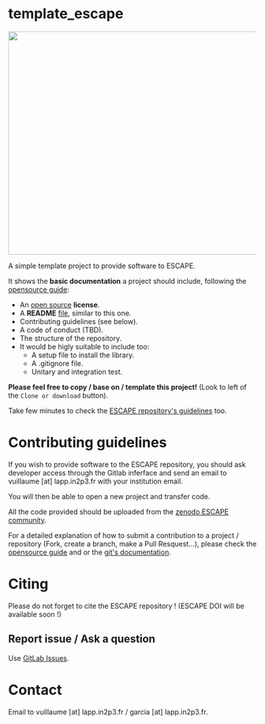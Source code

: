 # template_escape
<p align="center">
   <img src="https://cdn.eso.org/images/large/ann18084a.jpg" width="640" height="453"/>
</p>

A simple template project to provide software to ESCAPE.

It shows the **basic documentation** a project should include, following the [opensource guide](https://opensource.guide/starting-a-project/):

* An [open source](https://help.github.com/en/github/creating-cloning-and-archiving-repositories/licensing-a-repository#where-does-the-license-live-on-my-repository) **license**.
* A **README** [file](https://help.github.com/en/github/getting-started-with-github/create-a-repo#commit-your-first-change), similar to this one. 
* Contributing guidelines (see below).
* A code of conduct (TBD).
* The structure of the repository.
* It would be higly suitable to include too:
   - A setup file to install the library.
   - A .gitignore file.
   - Unitary and integration test.
   
**Please feel free to copy / base on / template this project!** (Look to left of the `Clone or download` button).

Take few minutes to check the [ESCAPE repository's guidelines](https://gitlab.in2p3.fr/escape2020/guidelines) too.

# Contributing guidelines

If you wish to provide software to the ESCAPE repository, you should ask developer access through the Gitlab inferface and send an email to vuillaume [at] lapp.in2p3.fr with your institution email.

You will then be able to open a new project and transfer code.

All the code provided should be uploaded from the [zenodo ESCAPE community](https://zenodo.org/communities/escape2020/). 

For a detailed explanation of how to submit a contribution to a project / repository (Fork, create a branch, make a Pull Resquest...), please check the [opensource guide](https://opensource.guide/how-to-contribute/#how-to-submit-a-contribution) and or the [git's documentation](https://git-scm.com/doc).

# Citing 
Please do not forget to cite the ESCAPE repository ! (ESCAPE DOI will be available soon !)

## Report issue / Ask a question
Use [GitLab Issues](https://gitlab.in2p3.fr/groups/escape2020/-/issues).

# Contact
Email to vuillaume [at] lapp.in2p3.fr / garcia [at] lapp.in2p3.fr.
